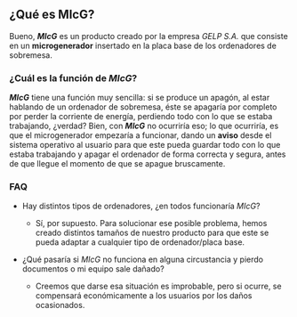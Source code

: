 ## ¿Qué es MIcG?

Bueno, _**MIcG**_ es un producto creado por la empresa _GELP S.A._ que consiste en un **microgenerador** insertado en la placa base de los ordenadores de sobremesa.

### ¿Cuál es la función de _MIcG_?

_**MIcG**_ tiene una función muy sencilla: si se produce un apagón, al estar hablando de un ordenador de sobremesa, éste se apagaría por completo por perder la corriente de energía, perdiendo todo con lo que se estaba trabajando, ¿verdad? Bien, con _**MIcG**_ no ocurriría eso; lo que ocurriría, es que el microgenerador empezaría a funcionar, dando un **aviso** desde el sistema operativo al usuario para que este pueda guardar todo con lo que estaba trabajando y apagar el ordenador de forma correcta y segura, antes de que llegue el momento de que se apague bruscamente.

### FAQ

+ Hay distintos tipos de ordenadores, ¿en todos funcionaría _MIcG_?

  - Sí, por supuesto. Para solucionar ese posible problema, hemos creado distintos tamaños de nuestro producto para que este se pueda adaptar a cualquier tipo de ordenador/placa base.

+ ¿Qué pasaría si _MIcG_ no funciona en alguna circustancia y pierdo documentos o mi equipo sale dañado?

  - Creemos que darse esa situación es improbable, pero si ocurre, se compensará económicamente a los usuarios por los daños ocasionados.
